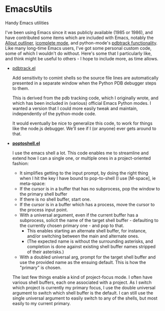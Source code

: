 EmacsUtils
==========

Handy Emacs utilities

I've been using Emacs since it was publicly available (1985 or 1986), and have contributed some items which are included with Emacs, notably the [Allout outliner](http://myriadicity.net/software-and-systems/craft/emacs-allout), [icomplete mode](http://www.emacswiki.org/emacs/IcompleteMode), and python-mode's [pdbtrack functionality](http://myriadicity.net/software-and-systems/craft/crafty-hacks#section-1). Like many long-time Emacs users, I've got some personal custom code, some of which I wouldn't do without. Here's some that I particularly like, and think might be useful to others - I hope to include more, as time allows.

* [pdbtrack.el](./pdbtrack.el)

  Add sensitivity to comint shells so the source file lines are automatically
  presented in a separate window when the Python PDB debugger steps to them.

  This is derived from the pdb tracking code, which I originally wrote, and
  which has been included in (various) official Emacs Python modes. I wanted
  a version that I could more easily tweak and maintain, independently of
  the python-mode code.

  It would eventually be nice to generalize this code, to work for things
  like the node.js debugger. We'll see if I (or anyone) ever gets around to
  that.

* **[poptoshell.el](./poptoshell.el)**

  I use the emacs shell a lot. This code enables me to streamline and
  extend how I can a single one, or multiple ones in a project-oriented
  fashion:

  * It simplifies getting to the input prompt, by doing the right thing when
    I hit the key I have bound to pop-to-shell (I use [M-space], ie
    meta-space:
  * If the cursor is in a buffer that has no subprocess, pop the window to
    the primary shell buffer
  * If there is no shell buffer, start one.
  * If the cursor is in a buffer which has a process, move the cursor to
    the process input point.
  * With a universal argument, even if the current buffer has a subprocess,
    solicit the name of the target shell buffer - defaulting to the currently
    chosen primary one - and pop to that.
    * This enables starting an alternate shell buffer, for instance, and/or
      switching between the main and alternate ones.
    * (The expected name is without the surrounding asterisks, and
      completion is done against existing shell buffer names stripped of
      their asterisks.)
  * With a doubled universal arg, prompt for the target shell buffer and
    use the provided name as the ensuing default. This is how the "primary"
    is chosen.

  The last few things enable a kind of project-focus mode.  I often have
  various shell buffers, each one associated with a project. As I switch
  which project is currently my primary focus, I use the double universal
  argument to switch which shell buffer is the default. I can still use the
  single universal argument to easily switch to any of the shells, but most
  easily to my current primary.
